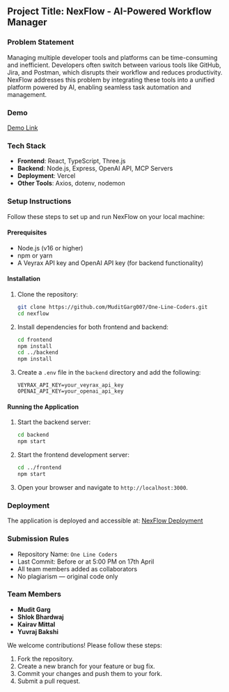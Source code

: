 ## Project Title: NexFlow - AI-Powered Workflow Manager

### Problem Statement

Managing multiple developer tools and platforms can be time-consuming and inefficient. Developers often switch between various tools like GitHub, Jira, and Postman, which disrupts their workflow and reduces productivity. NexFlow addresses this problem by integrating these tools into a unified platform powered by AI, enabling seamless task automation and management.

### Demo
[Demo Link](https://drive.google.com/file/d/1lZoA6gAb8hCYzry1hR2x5gboDJaYxI24/view?usp=sharing)

### Tech Stack

- **Frontend**: React, TypeScript, Three.js
- **Backend**: Node.js, Express, OpenAI API, MCP Servers
- **Deployment**: Vercel
- **Other Tools**: Axios, dotenv, nodemon

### Setup Instructions

Follow these steps to set up and run NexFlow on your local machine:

#### Prerequisites

- Node.js (v16 or higher)
- npm or yarn
- A Veyrax API key and OpenAI API key (for backend functionality)

#### Installation

1. Clone the repository:

   ```bash
   git clone https://github.com/MuditGarg007/One-Line-Coders.git
   cd nexflow
   ```

2. Install dependencies for both frontend and backend:

   ```bash
   cd frontend
   npm install
   cd ../backend
   npm install
   ```

3. Create a `.env` file in the `backend` directory and add the following:

   ```
   VEYRAX_API_KEY=your_veyrax_api_key
   OPENAI_API_KEY=your_openai_api_key
   ```

#### Running the Application

1. Start the backend server:

   ```bash
   cd backend
   npm start
   ```

2. Start the frontend development server:

   ```bash
   cd ../frontend
   npm start
   ```

3. Open your browser and navigate to `http://localhost:3000`.

### Deployment

The application is deployed and accessible at: [NexFlow Deployment](https://hackstasy.vercel.app/)

### Submission Rules

- Repository Name: `One Line Coders`
- Last Commit: Before or at 5:00 PM on 17th April
- All team members added as collaborators
- No plagiarism — original code only

### Team Members

- **Mudit Garg**
- **Shlok Bhardwaj**
- **Kairav Mittal**
- **Yuvraj Bakshi**

We welcome contributions! Please follow these steps:

1. Fork the repository.
2. Create a new branch for your feature or bug fix.
3. Commit your changes and push them to your fork.
4. Submit a pull request.
